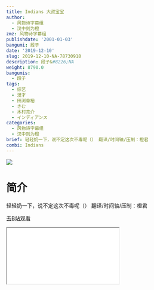 ```yaml
---
title: Indians 大叔宝宝
author:
  - 风物诗字幕组
  - 汉中则为橙
zmz: 风物诗字幕组
publishdate: '2001-01-03'
bangumi: 段子
date: '2019-12-10'
slug: 2019-12-10-NA-78730918
description: 段子&#8226;NA
weight: 8790.0
bangumis:
  - 段子
tags:
  - 综艺
  - 漫才
  - 田渕章裕
  - きむ
  - 木村亮介
  - インディアンス
categories:
  - 风物诗字幕组
  - 汉中则为橙
brief: 轻轻奶一下，说不定这次不毒呢（） 翻译/时间轴/压制：橙君
combi: Indians
---
```

![](https://raw.githubusercontent.com/tcgriffith/owaraisite/master/static/tmpimg/69258616aa69590f304e887c480fa2eb68a498fd.jpg.480.jpg)
# 简介  
轻轻奶一下，说不定这次不毒呢（）
翻译/时间轴/压制：橙君  

[去B站观看](https://www.bilibili.com/video/av78730918/)
<div class ="resp-container"><iframe class="testiframe" src="//player.bilibili.com/player.html?aid=78730918"", scrolling="no", allowfullscreen="true" > </iframe></div> 
